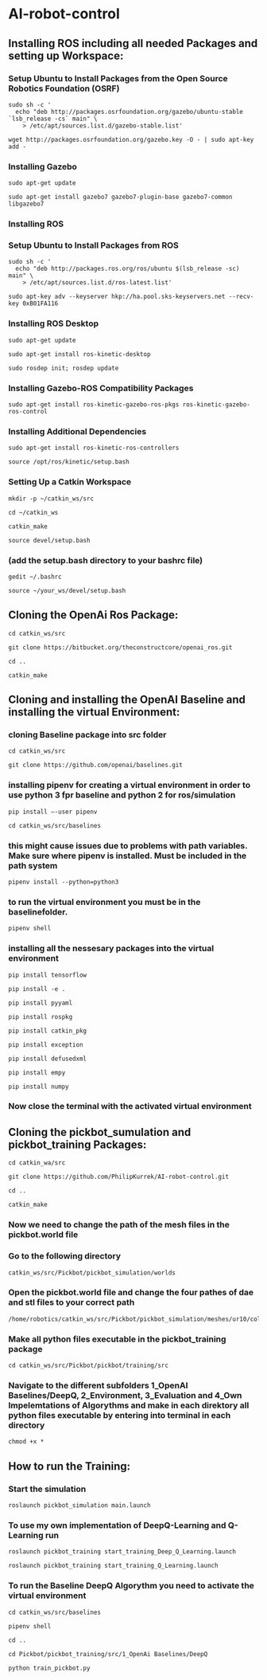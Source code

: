 # AI-robot-control

## Installing ROS including all needed Packages and setting up Workspace:
### Setup Ubuntu to Install Packages from the Open Source Robotics Foundation (OSRF)
```
sudo sh -c '
  echo "deb http://packages.osrfoundation.org/gazebo/ubuntu-stable `lsb_release -cs` main" \
    > /etc/apt/sources.list.d/gazebo-stable.list'
```
```
wget http://packages.osrfoundation.org/gazebo.key -O - | sudo apt-key add -
```
### Installing Gazebo
```
sudo apt-get update
```
```
sudo apt-get install gazebo7 gazebo7-plugin-base gazebo7-common libgazebo7
```
### Installing ROS
### Setup Ubuntu to Install Packages from ROS
```
sudo sh -c '
  echo "deb http://packages.ros.org/ros/ubuntu $(lsb_release -sc) main" \
    > /etc/apt/sources.list.d/ros-latest.list'
```
```
sudo apt-key adv --keyserver hkp://ha.pool.sks-keyservers.net --recv-key 0xB01FA116
```
### Installing ROS Desktop
```
sudo apt-get update
```
```
sudo apt-get install ros-kinetic-desktop
```
```
sudo rosdep init; rosdep update
```
### Installing Gazebo-ROS Compatibility Packages
```
sudo apt-get install ros-kinetic-gazebo-ros-pkgs ros-kinetic-gazebo-ros-control
```
### Installing Additional Dependencies
```
sudo apt-get install ros-kinetic-ros-controllers
```
```
source /opt/ros/kinetic/setup.bash
```
### Setting Up a Catkin Workspace
```
mkdir -p ~/catkin_ws/src
```
```
cd ~/catkin_ws
```
```
catkin_make
```
```
source devel/setup.bash
```
### (add the setup.bash directory to your bashrc file)
```
gedit ~/.bashrc
```
```
source ~/your_ws/devel/setup.bash
```

## Cloning the OpenAi Ros Package:
```
cd catkin_ws/src
```
```
git clone https://bitbucket.org/theconstructcore/openai_ros.git
```
```
cd ..
```
```
catkin_make
```
## Cloning and installing the OpenAI Baseline and installing the virtual Environment:
### cloning Baseline package into src folder
```
cd catkin_ws/src
```
```
git clone https://github.com/openai/baselines.git
```
### installing pipenv for creating a virtual environment in order to use python 3 fpr baseline and python 2 for ros/simulation
```
pip install –-user pipenv 
```
```
cd catkin_ws/src/baselines
```
### this might cause issues due to problems with path variables. Make sure where pipenv is installed. Must be included in the path system 
```
pipenv install --python=python3
```
### to run the virtual environment you must be in the baselinefolder.
```
pipenv shell
```
### installing all the nessesary packages into the virtual environment
```
pip install tensorflow
```
```
pip install -e .
```
```
pip install pyyaml
```
```
pip install rospkg
```
```
pip install catkin_pkg
```
```
pip install exception
```
```
pip install defusedxml
```
```
pip install empy
```
```
pip install numpy
```
### Now close the terminal with the activated virtual environment

## Cloning the pickbot_sumulation and pickbot_training Packages:
```
cd catkin_wa/src
```
```
git clone https://github.com/PhilipKurrek/AI-robot-control.git
```
```
cd ..
```
```
catkin_make
```
### Now we need to change the path of the mesh files in the pickbot.world file
### Go to the following directory
```
catkin_ws/src/Pickbot/pickbot_simulation/worlds
```
### Open the pickbot.world file and change the four pathes  of dae and stl files to your correct path
```
/home/robotics/catkin_ws/src/Pickbot/pickbot_simulation/meshes/ur10/collision/Pickbot_Schubladenregal_offen.stl
```
### Make all python files executable in the pickbot_training package
```
cd catkin_ws/src/Pickbot/pickbot/training/src
```
### Navigate to the different subfolders 1_OpenAI Baselines/DeepQ, 2_Environment, 3_Evaluation and 4_Own Impelemtations of Algorythms and make in each direktory all python files executable by entering into terminal in each directory
```
chmod +x *
```
## How to run the Training: 
### Start the simulation
```
roslaunch pickbot_simulation main.launch
```
### To use my own implementation of DeepQ-Learning and Q-Learning run
```
roslaunch pickbot_training start_training_Deep_Q_Learning.launch
```
```
roslaunch pickbot_training start_training_Q_Learning.launch
```
### To run the Baseline DeepQ Algorythm you need to activate the virtual environment 
```
cd catkin_ws/src/baselines
```
```
pipenv shell
```
```
cd ..
```
```
cd Pickbot/pickbot_training/src/1_OpenAi Baselines/DeepQ
```
```
python train_pickbot.py
```